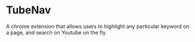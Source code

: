 # TubeNav
A chrome extension that allows users to highlight any particular keyword on a page, and search on Youtube on the fly

